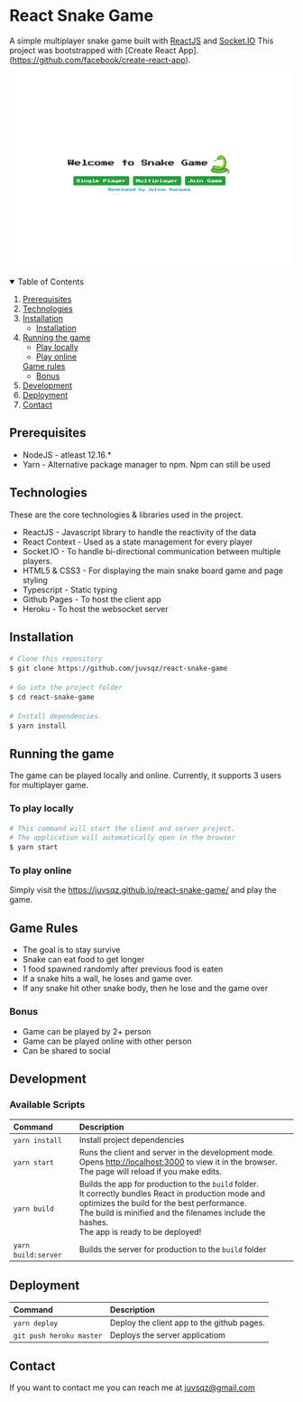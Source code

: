 # React Snake Game

A simple multiplayer snake game built with [ReactJS](https://reactjs.org/) and [Socket.IO](https://socket.io/)
This project was bootstrapped with [Create React App].(https://github.com/facebook/create-react-app).

![](homescreen.png)

<!-- TABLE OF CONTENTS -->
<details open="open">
  <summary>Table of Contents</summary>
  <ol>
    <li>
      <a href="#prerequisites">Prerequisites</a>
    </li>
    <li>
      <a href="#technologies">Technologies</a>
    </li>
    <li>
      <a href="#installation">Installation</a>
      <ul>
        <li><a href="#installation">Installation</a></li>
      </ul>
    </li>
    <li>
      <a href="#running-the-game">Running the game</a>
      <ul>
        <li><a href="#to-play-locally">Play locally</a></li>
        <li><a href="#to-play-online">Play online</a></li>
      </ul>
      <a href="#game-rules">Game rules</a>
      <ul>
        <li><a href="#bonus">Bonus</a></li>
      </ul>
    </li>
    <li><a href="#development">Development</a></li>
    <li><a href="#deployment">Deployment</a></li>
    <li><a href="#contact">Contact</a></li>
  </ol>
</details>

## Prerequisites
- NodeJS - atleast 12.16.*
- Yarn - Alternative package manager to npm. Npm can still be used

## Technologies

These are the core technologies & libraries used in the project.
- ReactJS - Javascript library to handle the reactivity of the data
- React Context - Used as a state management for every player
- Socket.IO - To handle bi-directional communication between multiple players.
- HTML5 & CSS3 - For displaying the main snake board game and page styling
- Typescript - Static typing 
- Github Pages - To host the client app
- Heroku - To host the websocket server

## Installation

```bash
# Clone this repository
$ git clone https://github.com/juvsqz/react-snake-game

# Go into the project folder
$ cd react-snake-game

# Install dependencies
$ yarn install


```


## Running the game
The game can be played locally and online. Currently, it supports 3 users for multiplayer game.

### To play locally
```bash
# This command will start the client and server project.
# The application will automatically open in the browser
$ yarn start

```

### To play online
Simply visit the <https://juvsqz.github.io/react-snake-game/> and play the game.

## Game Rules
- The goal is to stay survive
- Snake can eat food to get longer
- 1 food spawned randomly after previous food is eaten
- If a snake hits a wall, he loses and game over.
- If any snake hit other snake body, then he lose and the game over

### Bonus
- Game can be played by 2+ person
- Game can be played online with other person
- Can be shared to social


## Development

### Available Scripts

| Command        | Description                                                                                                                                                                                                                                                       |
| :------------- | :---------------------------------------------------------------------------------------------------------------------------------------------------------------------------------------------------------------------------------------------------------------- |
| `yarn install` | Install project dependencies                                                                                                                                                                                                                 |
| `yarn start`   | Runs the client and server in the development mode.<br /> Opens [http://localhost:3000](http://localhost:3000) to view it in the browser. <br> The page will reload if you make edits.                                                                                           |
| `yarn build`   | Builds the app for production to the `build` folder.<br /> It correctly bundles React in production mode and optimizes the build for the best performance.<br/>The build is minified and the filenames include the hashes.<br /> The app is ready to be deployed! |
| `yarn build:server`   | Builds the server for production to the `build` folder |


## Deployment
| Command        | Description                                                                                                                                                                                                                                                       |
| :------------- | :---------------------------------------------------------------------------------------------------------------------------------------------------------------------------------------------------------------------------------------------------------------- |
| `yarn deploy` | Deploy the client app to the github pages.                                                                                                                                                                                                            |
| `git push heroku master`   | Deploys the server applicatiom                                                                                         |

## Contact
If you want to contact me you can reach me at juvsqz@gmail.com


